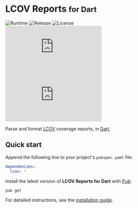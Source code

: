 # LCOV Reports <small>for Dart</small>
![Runtime](https://badgen.net/badge/dart/%3E%3D2.8.0/green) ![Release](https://img.shields.io/pub/v/lcov.svg) ![License](https://badgen.net/badge/license/MIT/blue) ![Coverage](https://badgen.net/coveralls/c/github/cedx/lcov.dart) ![Build](https://badgen.net/github/checks/cedx/lcov.dart)

Parse and format [LCOV](http://ltp.sourceforge.net/coverage/lcov.php) coverage reports, in [Dart](https://dart.dev).

## Quick start
Append the following line to your project's `pubspec.yaml` file:

```yaml
dependencies:
  lcov: *
```

Install the latest version of **LCOV Reports for Dart** with [Pub](https://dart.dev/tools/pub):

```shell
pub get
```

For detailed instructions, see the [installation guide](installation.md).
